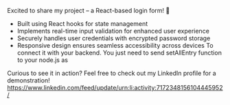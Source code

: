 Excited to share my project – a React-based login form! 🚀
 *  Built using React hooks for state management
 *  Implements real-time input validation for enhanced user experience
 *  Securely handles user credentials with encrypted password storage
 *  Responsive design ensures seamless accessibility across devices
To connect it with your backend. You just need to send setAllEntry function to your node.js as

Curious to see it in action? Feel free to check out my LinkedIn profile for a demonstration!
https://www.linkedin.com/feed/update/urn:li:activity:7172348156104445952/
